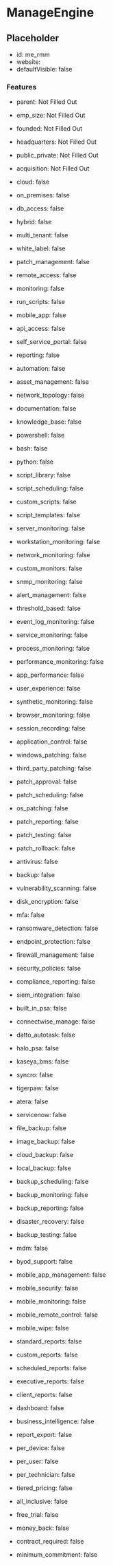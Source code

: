 # ManageEngine

## Placeholder
- id: me_rmm
- website: 
- defaultVisible: false

### Features
- parent: Not Filled Out
- emp_size: Not Filled Out
- founded: Not Filled Out
- headquarters: Not Filled Out
- public_private: Not Filled Out
- acquisition: Not Filled Out

- cloud: false
- on_premises: false
- db_access: false
- hybrid: false
- multi_tenant: false
- white_label: false

- patch_management: false
- remote_access: false
- monitoring: false
- run_scripts: false
- mobile_app: false
- api_access: false
- self_service_portal: false
- reporting: false
- automation: false
- asset_management: false
- network_topology: false
- documentation: false
- knowledge_base: false

- powershell: false
- bash: false
- python: false
- script_library: false
- script_scheduling: false
- custom_scripts: false
- script_templates: false

- server_monitoring: false
- workstation_monitoring: false
- network_monitoring: false
- custom_monitors: false
- snmp_monitoring: false
- alert_management: false
- threshold_based: false
- event_log_monitoring: false
- service_monitoring: false
- process_monitoring: false
- performance_monitoring: false

- app_performance: false
- user_experience: false
- synthetic_monitoring: false
- browser_monitoring: false
- session_recording: false
- application_control: false

- windows_patching: false
- third_party_patching: false
- patch_approval: false
- patch_scheduling: false
- os_patching: false
- patch_reporting: false
- patch_testing: false
- patch_rollback: false

- antivirus: false
- backup: false
- vulnerability_scanning: false
- disk_encryption: false
- mfa: false
- ransomware_detection: false
- endpoint_protection: false
- firewall_management: false
- security_policies: false
- compliance_reporting: false
- siem_integration: false

- built_in_psa: false
- connectwise_manage: false
- datto_autotask: false
- halo_psa: false
- kaseya_bms: false
- syncro: false
- tigerpaw: false
- atera: false
- servicenow: false

- file_backup: false
- image_backup: false
- cloud_backup: false
- local_backup: false
- backup_scheduling: false
- backup_monitoring: false
- backup_reporting: false
- disaster_recovery: false
- backup_testing: false

- mdm: false
- byod_support: false
- mobile_app_management: false
- mobile_security: false
- mobile_monitoring: false
- mobile_remote_control: false
- mobile_wipe: false

- standard_reports: false
- custom_reports: false
- scheduled_reports: false
- executive_reports: false
- client_reports: false
- dashboard: false
- business_intelligence: false
- report_export: false

- per_device: false
- per_user: false
- per_technician: false
- tiered_pricing: false
- all_inclusive: false
- free_trial: false
- money_back: false
- contract_required: false
- minimum_commitment: false 
